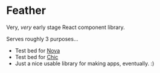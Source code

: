 # Feather

Very, _very_ early stage React component library.

Serves roughly 3 purposes...

-   Test bed for [Nova](https://github.com/aslilac/nova)
-   Test bed for [Chic](https://github.com/aslilac/chic)
-   Just a nice usable library for making apps, eventually. :)
